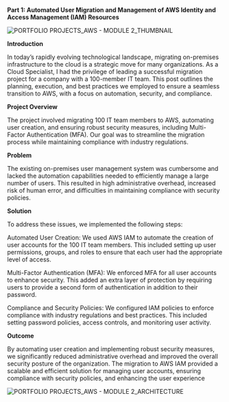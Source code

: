 
  ****Part 1: Automated User Migration and Management of AWS Identity and Access Management (IAM) Resources****

  ![PORTFOLIO PROJECTS_AWS - MODULE 2_THUMBNAIL](https://github.com/user-attachments/assets/f0ffb7b5-6c09-4506-89be-66adc7574ab4)

**Introduction**

In today’s rapidly evolving technological landscape, migrating on-premises infrastructure to the cloud is a strategic move for many organizations. As a Cloud Specialist, I had the privilege of leading a successful migration project for a company with a 100-member IT team. This post outlines the planning, execution, and best practices we employed to ensure a seamless transition to AWS, with a focus on automation, security, and compliance.

**Project Overview**

The project involved migrating 100 IT team members to AWS, automating user creation, and ensuring robust security measures, including Multi-Factor Authentication (MFA). Our goal was to streamline the migration process while maintaining compliance with industry regulations.

**Problem**

The existing on-premises user management system was cumbersome and lacked the automation capabilities needed to efficiently manage a large number of users. This resulted in high administrative overhead, increased risk of human error, and difficulties in maintaining compliance with security policies.

**Solution**

To address these issues, we implemented the following steps:

Automated User Creation: We used AWS IAM to automate the creation of user accounts for the 100 IT team members. This included setting up user permissions, groups, and roles to ensure that each user had the appropriate level of access.

Multi-Factor Authentication (MFA): We enforced MFA for all user accounts to enhance security. This added an extra layer of protection by requiring users to provide a second form of authentication in addition to their password.

Compliance and Security Policies: We configured IAM policies to enforce compliance with industry regulations and best practices. This included setting password policies, access controls, and monitoring user activity.

**Outcome**

By automating user creation and implementing robust security measures, we significantly reduced administrative overhead and improved the overall security posture of the organization. The migration to AWS IAM provided a scalable and efficient solution for managing user accounts, ensuring compliance with security policies, and enhancing the user experience


![PORTFOLIO PROJECTS_AWS - MODULE 2_ARCHITECTURE](https://github.com/user-attachments/assets/aa91182d-b931-4b5d-98e6-43fb81a1de81)
